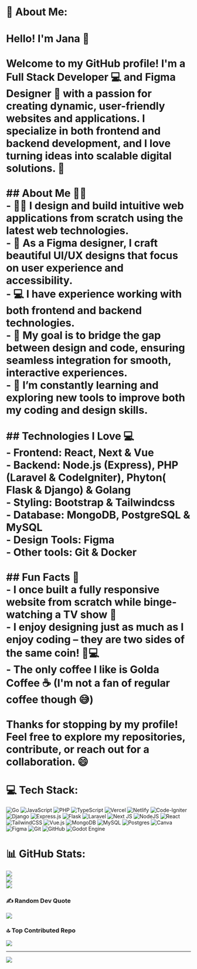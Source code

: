 # 💫 About Me:
# Hello! I'm Jana 👋<br><br>Welcome to my GitHub profile! I'm a **Full Stack Developer** 💻 and **Figma Designer** 🎨 with a passion for creating **dynamic, user-friendly websites and applications**. I specialize in both **frontend** and **backend development**, and I love turning ideas into scalable digital solutions. 🚀<br><br>## About Me 🧑‍💻<br>- 👩‍💻 I design and build **intuitive web applications** from scratch using the latest web technologies.<br>- 🎨 As a **Figma designer**, I craft beautiful UI/UX designs that focus on user experience and accessibility.<br>- 💻 I have experience working with both **frontend** and **backend** technologies.<br>- 🚀 My goal is to bridge the gap between design and code, ensuring seamless integration for smooth, interactive experiences.<br>- 🌱 I’m constantly learning and exploring new tools to improve both my coding and design skills.<br>  <br>## Technologies I Love 💻<br>- **Frontend**: React, Next & Vue<br>- **Backend**: Node.js (Express), PHP (Laravel & CodeIgniter), Phyton( Flask & Django) & Golang <br>- **Styling**: Bootstrap & Tailwindcss<br>- **Database**: MongoDB, PostgreSQL & MySQL<br>- **Design Tools**: Figma<br>- **Other tools**: Git & Docker<br><br>## Fun Facts 🎉<br>- I once built a fully responsive website from scratch while binge-watching a TV show 🍿<br>- I enjoy **designing** just as much as I enjoy **coding** – they are two sides of the same coin! 🎨💻<br>- The only coffee I like is **Golda Coffee** ☕ (I'm not a fan of regular coffee though 😅)<br><br>Thanks for stopping by my profile! Feel free to explore my repositories, contribute, or reach out for a collaboration. 😄<br>


# 💻 Tech Stack:
![Go](https://img.shields.io/badge/go-%2300ADD8.svg?style=for-the-badge&logo=go&logoColor=white) ![JavaScript](https://img.shields.io/badge/javascript-%23323330.svg?style=for-the-badge&logo=javascript&logoColor=%23F7DF1E) ![PHP](https://img.shields.io/badge/php-%23777BB4.svg?style=for-the-badge&logo=php&logoColor=white) ![TypeScript](https://img.shields.io/badge/typescript-%23007ACC.svg?style=for-the-badge&logo=typescript&logoColor=white) ![Vercel](https://img.shields.io/badge/vercel-%23000000.svg?style=for-the-badge&logo=vercel&logoColor=white) ![Netlify](https://img.shields.io/badge/netlify-%23000000.svg?style=for-the-badge&logo=netlify&logoColor=#00C7B7) ![Code-Igniter](https://img.shields.io/badge/CodeIgniter-%23EF4223.svg?style=for-the-badge&logo=codeIgniter&logoColor=white) ![Django](https://img.shields.io/badge/django-%23092E20.svg?style=for-the-badge&logo=django&logoColor=white) ![Express.js](https://img.shields.io/badge/express.js-%23404d59.svg?style=for-the-badge&logo=express&logoColor=%2361DAFB) ![Flask](https://img.shields.io/badge/flask-%23000.svg?style=for-the-badge&logo=flask&logoColor=white) ![Laravel](https://img.shields.io/badge/laravel-%23FF2D20.svg?style=for-the-badge&logo=laravel&logoColor=white) ![Next JS](https://img.shields.io/badge/Next-black?style=for-the-badge&logo=next.js&logoColor=white) ![NodeJS](https://img.shields.io/badge/node.js-6DA55F?style=for-the-badge&logo=node.js&logoColor=white) ![React](https://img.shields.io/badge/react-%2320232a.svg?style=for-the-badge&logo=react&logoColor=%2361DAFB) ![TailwindCSS](https://img.shields.io/badge/tailwindcss-%2338B2AC.svg?style=for-the-badge&logo=tailwind-css&logoColor=white) ![Vue.js](https://img.shields.io/badge/vue.js-%2335495e.svg?style=for-the-badge&logo=vuedotjs&logoColor=%234FC08D) ![MongoDB](https://img.shields.io/badge/MongoDB-%234ea94b.svg?style=for-the-badge&logo=mongodb&logoColor=white) ![MySQL](https://img.shields.io/badge/mysql-4479A1.svg?style=for-the-badge&logo=mysql&logoColor=white) ![Postgres](https://img.shields.io/badge/postgres-%23316192.svg?style=for-the-badge&logo=postgresql&logoColor=white) ![Canva](https://img.shields.io/badge/Canva-%2300C4CC.svg?style=for-the-badge&logo=Canva&logoColor=white) ![Figma](https://img.shields.io/badge/figma-%23F24E1E.svg?style=for-the-badge&logo=figma&logoColor=white) ![Git](https://img.shields.io/badge/git-%23F05033.svg?style=for-the-badge&logo=git&logoColor=white) ![GitHub](https://img.shields.io/badge/github-%23121011.svg?style=for-the-badge&logo=github&logoColor=white) ![Godot Engine](https://img.shields.io/badge/GODOT-%23FFFFFF.svg?style=for-the-badge&logo=godot-engine)
# 📊 GitHub Stats:
![](https://github-readme-stats.vercel.app/api?username=jasen-devvv&theme=ambient_gradient&hide_border=false&include_all_commits=false&count_private=false)<br/>
![](https://github-readme-streak-stats.herokuapp.com/?user=jasen-devvv&theme=ambient_gradient&hide_border=false)<br/>
![](https://github-readme-stats.vercel.app/api/top-langs/?username=jasen-devvv&theme=ambient_gradient&hide_border=false&include_all_commits=false&count_private=false&layout=compact)

### ✍️ Random Dev Quote
![](https://quotes-github-readme.vercel.app/api?type=horizontal&theme=dark)

### 🔝 Top Contributed Repo
![](https://github-contributor-stats.vercel.app/api?username=jasen-devvv&limit=5&theme=ambient_gradient&combine_all_yearly_contributions=true)

---
[![](https://visitcount.itsvg.in/api?id=jasen-devvv&icon=0&color=0)](https://visitcount.itsvg.in)

<!-- Proudly created with GPRM ( https://gprm.itsvg.in ) -->
